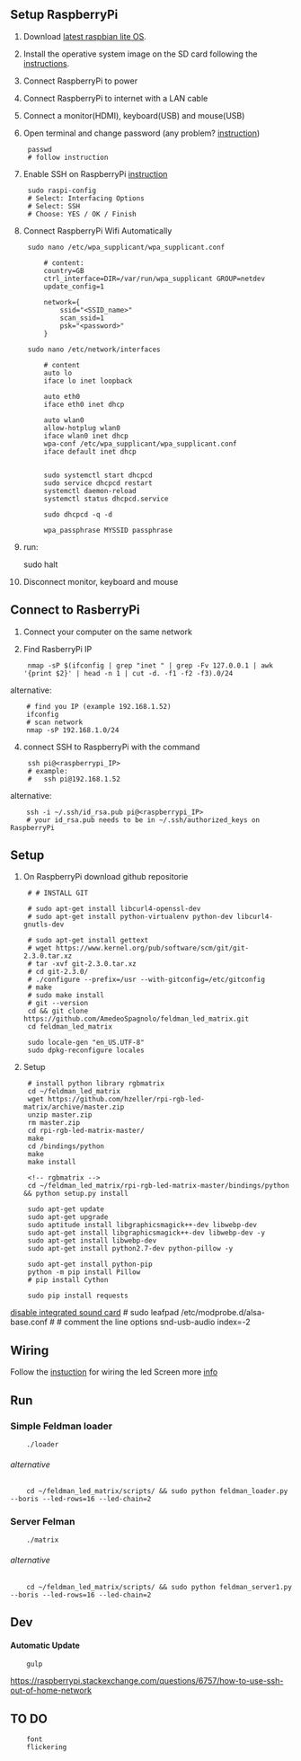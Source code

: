 ## Setup RaspberryPi

1) Download
[latest raspbian lite OS](https://downloads.raspberrypi.org/raspbian_lite_latest).

2) Install the operative system image on the SD card following the [instructions](https://www.raspberrypi.org/documentation/installation/installing-images/mac.md).

3) Connect RaspberryPi to power

4) Connect RaspberryPi to internet with a LAN cable

5) Connect a monitor(HDMI), keyboard(USB) and mouse(USB)

5) Open terminal and change password (any problem? [instruction](https://www.raspberrypi.org/documentation/linux/usage/users.md))

		passwd
		# follow instruction

6) Enable SSH on RaspberryPi [instruction](https://www.raspberrypi.org/documentation/remote-access/ssh/)

		sudo raspi-config
		# Select: Interfacing Options
		# Select: SSH
		# Choose: YES / OK / Finish

7) Connect RaspberryPi Wifi Automatically

		sudo nano /etc/wpa_supplicant/wpa_supplicant.conf

			# content:
			country=GB
			ctrl_interface=DIR=/var/run/wpa_supplicant GROUP=netdev
			update_config=1

			network={
	        	ssid="<SSID_name>"
	        	scan_ssid=1
	        	psk="<password>"
			}

		sudo nano /etc/network/interfaces

			# content
			auto lo
			iface lo inet loopback

			auto eth0
			iface eth0 inet dhcp

			auto wlan0
			allow-hotplug wlan0
			iface wlan0 inet dhcp
			wpa-conf /etc/wpa_supplicant/wpa_supplicant.conf
			iface default inet dhcp


			sudo systemctl start dhcpcd
			sudo service dhcpcd restart
			systemctl daemon-reload
			systemctl status dhcpcd.service

			sudo dhcpcd -q -d

			wpa_passphrase MYSSID passphrase

8) run:

	sudo halt

9) Disconnect monitor, keyboard and mouse

## Connect to RasberryPi

1) Connect your computer on the same network

2) Find RasberryPi IP

		nmap -sP $(ifconfig | grep "inet " | grep -Fv 127.0.0.1 | awk '{print $2}' | head -n 1 | cut -d. -f1 -f2 -f3).0/24

alternative:

		# find you IP (example 192.168.1.52)
		ifconfig
		# scan network
		nmap -sP 192.168.1.0/24

4) connect SSH to RaspberryPi with the command

		ssh pi@<raspberrypi_IP>
		# example:
		#	ssh pi@192.168.1.52

alternative:

		ssh -i ~/.ssh/id_rsa.pub pi@<raspberrypi_IP>
		# your id_rsa.pub needs to be in ~/.ssh/authorized_keys on RaspberryPi

## Setup

1) On RaspberryPi download github repositorie

		# # INSTALL GIT

		# sudo apt-get install libcurl4-openssl-dev
		# sudo apt-get install python-virtualenv python-dev libcurl4-gnutls-dev

		# sudo apt-get install gettext
		# wget https://www.kernel.org/pub/software/scm/git/git-2.3.0.tar.xz
		# tar -xvf git-2.3.0.tar.xz
		# cd git-2.3.0/
		# ./configure --prefix=/usr --with-gitconfig=/etc/gitconfig
		# make
		# sudo make install
		# git --version
		cd && git clone https://github.com/AmedeoSpagnolo/feldman_led_matrix.git
		cd feldman_led_matrix

		sudo locale-gen "en_US.UTF-8"
		sudo dpkg-reconfigure locales

9) Setup

		# install python library rgbmatrix
		cd ~/feldman_led_matrix
		wget https://github.com/hzeller/rpi-rgb-led-matrix/archive/master.zip
		unzip master.zip
		rm master.zip
		cd rpi-rgb-led-matrix-master/
		make
		cd /bindings/python
		make
		make install

		<!-- rgbmatrix -->
		cd ~/feldman_led_matrix/rpi-rgb-led-matrix-master/bindings/python && python setup.py install

		sudo apt-get update
		sudo apt-get upgrade
		sudo aptitude install libgraphicsmagick++-dev libwebp-dev
		sudo apt-get install libgraphicsmagick++-dev libwebp-dev -y
		sudo apt-get install libwebp-dev
		sudo apt-get install python2.7-dev python-pillow -y

		sudo apt-get install python-pip
		python -m pip install Pillow
		# pip install Cython

		sudo pip install requests

[disable integrated sound card](https://www.raspberrypi.org/forums/viewtopic.php?t=18573)
		# sudo leafpad /etc/modprobe.d/alsa-base.conf
		# # comment the line options snd-usb-audio index=-2

## Wiring

Follow the [instuction](https://github.com/AmedeoSpagnolo/feldman_led_matrix/blob/master/wiring.md) for wiring the led Screen
more [info](https://cdn-learn.adafruit.com/assets/assets/000/015/207/medium800/raspberry_pi_wiring_diagram.png?1394711938)

## Run

### Simple Feldman loader

		./loader

###### alternative

		cd ~/feldman_led_matrix/scripts/ && sudo python feldman_loader.py --boris --led-rows=16 --led-chain=2


### Server Felman

		./matrix

###### alternative

		cd ~/feldman_led_matrix/scripts/ && sudo python feldman_server1.py --boris --led-rows=16 --led-chain=2

## Dev

#### Automatic Update

		gulp

https://raspberrypi.stackexchange.com/questions/6757/how-to-use-ssh-out-of-home-network

## TO DO
		font
		flickering
